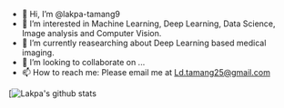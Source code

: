 - 👋 Hi, I’m @lakpa-tamang9
- 👀 I’m interested in Machine Learning, Deep Learning, Data Science, Image analysis and Computer Vision.
- 🌱 I’m currently reasearching about Deep Learning based medical imaging.
- 💞️ I’m looking to collaborate on ...
- 📫 How to reach me: Please email me at Ld.tamang25@gmail.com

[![Lakpa's github stats](https://github-readme-stats.vercel.app/api?username=lakpa-tamang12&count_private=true&show_icons=true&theme=radical&hide_rank=false)

<!---
lakpa-tamang9/lakpa-tamang9 is a ✨ special ✨ repository because its `README.md` (this file) appears on your GitHub profile.
You can click the Preview link to take a look at your changes.
--->
